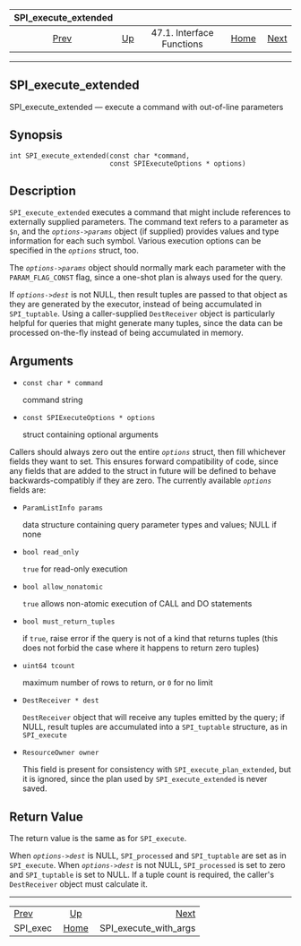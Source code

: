 <!--?xml version="1.0" encoding="UTF-8" standalone="no"?-->

|         SPI\_execute\_extended        |                                                      |                           |                                                       |                                                                 |
| :-----------------------------------: | :--------------------------------------------------- | :-----------------------: | ----------------------------------------------------: | --------------------------------------------------------------: |
| [Prev](spi-spi-exec.html "SPI_exec")  | [Up](spi-interface.html "47.1. Interface Functions") | 47.1. Interface Functions | [Home](index.html "PostgreSQL 17devel Documentation") |  [Next](spi-spi-execute-with-args.html "SPI_execute_with_args") |

***

## SPI\_execute\_extended

SPI\_execute\_extended — execute a command with out-of-line parameters

## Synopsis

    int SPI_execute_extended(const char *command,
                             const SPIExecuteOptions * options)

## Description

`SPI_execute_extended` executes a command that might include references to externally supplied parameters. The command text refers to a parameter as `$n`, and the *`options->params`* object (if supplied) provides values and type information for each such symbol. Various execution options can be specified in the *`options`* struct, too.

The *`options->params`* object should normally mark each parameter with the `PARAM_FLAG_CONST` flag, since a one-shot plan is always used for the query.

If *`options->dest`* is not NULL, then result tuples are passed to that object as they are generated by the executor, instead of being accumulated in `SPI_tuptable`. Using a caller-supplied `DestReceiver` object is particularly helpful for queries that might generate many tuples, since the data can be processed on-the-fly instead of being accumulated in memory.

## Arguments

* `const char * command`

    command string

* `const SPIExecuteOptions * options`

    struct containing optional arguments

Callers should always zero out the entire *`options`* struct, then fill whichever fields they want to set. This ensures forward compatibility of code, since any fields that are added to the struct in future will be defined to behave backwards-compatibly if they are zero. The currently available *`options`* fields are:

* `ParamListInfo params`

    data structure containing query parameter types and values; NULL if none

* `bool read_only`

    `true` for read-only execution

* `bool allow_nonatomic`

    `true` allows non-atomic execution of CALL and DO statements

* `bool must_return_tuples`

    if `true`, raise error if the query is not of a kind that returns tuples (this does not forbid the case where it happens to return zero tuples)

* `uint64 tcount`

    maximum number of rows to return, or `0` for no limit

* `DestReceiver * dest`

    `DestReceiver` object that will receive any tuples emitted by the query; if NULL, result tuples are accumulated into a `SPI_tuptable` structure, as in `SPI_execute`

* `ResourceOwner owner`

    This field is present for consistency with `SPI_execute_plan_extended`, but it is ignored, since the plan used by `SPI_execute_extended` is never saved.

## Return Value

The return value is the same as for `SPI_execute`.

When *`options->dest`* is NULL, `SPI_processed` and `SPI_tuptable` are set as in `SPI_execute`. When *`options->dest`* is not NULL, `SPI_processed` is set to zero and `SPI_tuptable` is set to NULL. If a tuple count is required, the caller's `DestReceiver` object must calculate it.

***

|                                       |                                                       |                                                                 |
| :------------------------------------ | :---------------------------------------------------: | --------------------------------------------------------------: |
| [Prev](spi-spi-exec.html "SPI_exec")  |  [Up](spi-interface.html "47.1. Interface Functions") |  [Next](spi-spi-execute-with-args.html "SPI_execute_with_args") |
| SPI\_exec                             | [Home](index.html "PostgreSQL 17devel Documentation") |                                        SPI\_execute\_with\_args |
